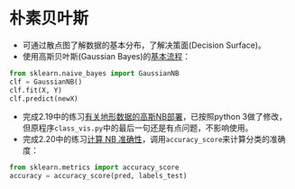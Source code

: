 # 朴素贝叶斯
- 可通过散点图了解数据的基本分布，了解决策面(Decision Surface)。
- 使用高斯贝叶斯(Gaussian Bayes)的[基本流程](http://scikit-learn.org/stable/modules/generated/sklearn.naive_bayes.GaussianNB.html)：
```python
from sklearn.naive_bayes import GaussianNB
clf = GaussianNB()
clf.fit(X, Y)
clf.predict(newX)
```
- 完成2.19中的练习[有关地形数据的高斯NB部署](https://github.com/fcui/StudiedCourses/blob/master/%E6%9C%BA%E5%99%A8%E5%AD%A6%E4%B9%A0%E5%85%A5%E9%97%A8/gaussian_naive_bayes/ClassifyNB.py)，已按照python 3做了修改，但原程序`class_vis.py`中的最后一句还是有点问题，不影响使用。
- 完成2.20中的练习[计算 NB 准确性](https://github.com/fcui/StudiedCourses/blob/master/%E6%9C%BA%E5%99%A8%E5%AD%A6%E4%B9%A0%E5%85%A5%E9%97%A8/gaussian_naive_bayes/classify.py)，调用`accuracy_score`来计算分类的准确度：
```python
from sklearn.metrics import accuracy_score
accuracy = accuracy_score(pred, labels_test)
```

